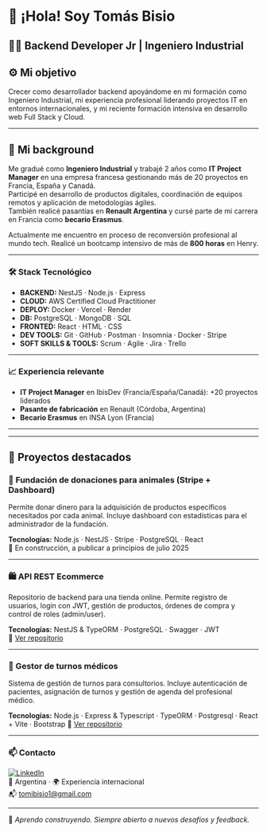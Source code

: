 # 👋 ¡Hola! Soy Tomás Bisio

## 👨‍💻 Backend Developer Jr | Ingeniero Industrial

## ⚙️ Mi objetivo

Crecer como desarrollador backend apoyándome en mi formación como Ingeniero Industrial, mi experiencia profesional liderando proyectos IT en entornos internacionales, y mi reciente formación intensiva en desarrollo web Full Stack y Cloud.

---

## 🌱 Mi background

Me gradué como **Ingeniero Industrial** y trabajé 2 años como **IT Project Manager** en una empresa francesa gestionando más de 20 proyectos en Francia, España y Canadá.  
Participé en desarrollo de productos digitales, coordinación de equipos remotos y aplicación de metodologías ágiles.  
También realicé pasantías en **Renault Argentina** y cursé parte de mi carrera en Francia como **becario Erasmus**.

Actualmente me encuentro en proceso de reconversión profesional al mundo tech. Realicé un bootcamp intensivo de más de **800 horas** en Henry.

---

### 🛠️ Stack Tecnológico

- **BACKEND:** NestJS · Node.js · Express
- **CLOUD:** AWS Certified Cloud Practitioner
- **DEPLOY:** Docker · Vercel · Render
- **DB:** PostgreSQL · MongoDB · SQL
- **FRONTED:** React · HTML · CSS
- **DEV TOOLS:** Git · GitHub · Postman · Insomnia · Docker · Stripe
- **SOFT SKILLS & TOOLS:** Scrum · Agile · Jira · Trello 

---

### 📈 Experiencia relevante

- **IT Project Manager** en IbisDev (Francia/España/Canadá): +20 proyectos liderados
- **Pasante de fabricación** en Renault (Córdoba, Argentina)
- **Becario Erasmus** en INSA Lyon (Francia)

---


---

## 📌 Proyectos destacados

### 🐶 Fundación de donaciones para animales (Stripe + Dashboard)
Permite donar dinero para la adquisición de productos específicos necesitados por cada animal. Incluye dashboard con estadísticas para el administrador de la fundación.

**Tecnologías:** Node.js · NestJS · Stripe · PostgreSQL · React  
🔗 En construcción, a publicar a principios de julio 2025

---

### 🛍️ API REST Ecommerce

Repositorio de backend para una tienda online. Permite registro de usuarios, login con JWT, gestión de productos, órdenes de compra y control de roles (admin/user).

**Tecnologías:** NestJS & TypeORM · PostgreSQL · Swagger · JWT   
🔗 [Ver repositorio](https://github.com/pi-rym/PM4BE-tomasbisio98)

---

### 📅 Gestor de turnos médicos

Sistema de gestión de turnos para consultorios. Incluye autenticación de pacientes, asignación de turnos y gestión de agenda del profesional médico.

**Tecnologías:** Node.js · Express & Typescript · TypeORM  · Postgresql · React + Vite · Bootstrap
🔗 [Ver repositorio](https://github.com/pi-rym/PM3-tomasbisio98)

---

### 📫 Contacto

[![LinkedIn](https://img.shields.io/badge/LinkedIn-Tomás%20Bisio-blue?style=flat-square&logo=linkedin)](https://www.linkedin.com/in/tomasbisio/)  
📍 Argentina · 🌍 Experiencia internacional  
📬 tomibisio1@gmail.com

---

🧩 *Aprendo construyendo. Siempre abierto a nuevos desafíos y feedback.*
